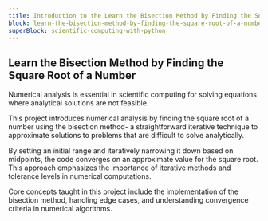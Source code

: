 ```yaml
---
title: Introduction to the Learn the Bisection Method by Finding the Square Root of a Number
block: learn-the-bisection-method-by-finding-the-square-root-of-a-number
superBlock: scientific-computing-with-python
---
```


## Learn the Bisection Method by Finding the Square Root of a Number

Numerical analysis is essential in scientific computing for solving equations where analytical solutions are not feasible.

This project introduces numerical analysis by finding the square root of a number using the bisection method- a straightforward iterative technique to approximate solutions to problems that are difficult to solve analytically.

By setting an initial range and iteratively narrowing it down based on midpoints, the code converges on an approximate value for the square root. This approach emphasizes the importance of iterative methods and tolerance levels in numerical computations.

Core concepts taught in this project include the implementation of the bisection method, handling edge cases, and understanding convergence criteria in numerical algorithms.

